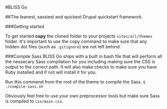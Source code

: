 #BLISS Go

##The leanest, sassiest and quickest Drupal quickstart framework.

###Getting started

To get started **copy** the cloned folder to your projects `sites/all/themes` folder. It's important to use the copy command to make sure that any hidden dot files (such as `.gitignore`) are not left behind.

###Compile Sass
BLISS Go ships with a built in bash file that will perform all the nessecary Sass compilation for you including making sure the CSS is output to the correct path. It will also make checks to make sure you have Ruby installed and if not will install it for you.

Run this commend from the root of the theme to compile the Sass. `$ ./compile-sass.sh`

Obviously feel free to use your own preprocessor tools but make sure Sass is compiled to `css/main.css`.